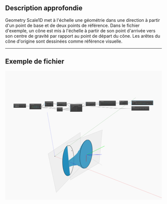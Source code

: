 ## Description approfondie
Geometry Scale1D met à l'échelle une géométrie dans une direction à partir d'un point de base et de deux points de référence. Dans le fichier d'exemple, un cône est mis à l'échelle à partir de son point d'arrivée vers son centre de gravité par rapport au point de départ du cône. Les arêtes du cône d'origine sont dessinées comme référence visuelle.
___
## Exemple de fichier

![Scale1D](./Autodesk.DesignScript.Geometry.CoordinateSystem.Scale1D_img.jpg)

